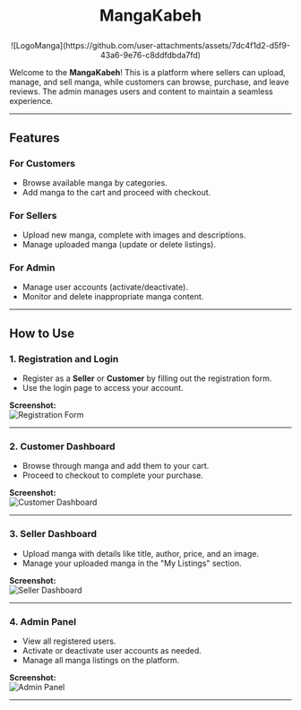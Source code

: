 # <p align="center">**MangaKabeh**</p>

<p align="center">![LogoManga](https://github.com/user-attachments/assets/7dc4f1d2-d5f9-43a6-9e76-c8ddfdbda7fd)</p>


Welcome to the **MangaKabeh**! This is a platform where sellers can upload, manage, and sell manga, while customers can browse, purchase, and leave reviews. The admin manages users and content to maintain a seamless experience.

---

## **Features**

### **For Customers**
- Browse available manga by categories.
- Add manga to the cart and proceed with checkout.

### **For Sellers**
- Upload new manga, complete with images and descriptions.
- Manage uploaded manga (update or delete listings).

### **For Admin**
- Manage user accounts (activate/deactivate).
- Monitor and delete inappropriate manga content.

---

## **How to Use**

### **1. Registration and Login**
- Register as a **Seller** or **Customer** by filling out the registration form. 
- Use the login page to access your account.

**Screenshot:**  
![Registration Form](https://via.placeholder.com/800x400?text=Registration+Form)

---

### **2. Customer Dashboard**
- Browse through manga and add them to your cart.  
- Proceed to checkout to complete your purchase.  

**Screenshot:**  
![Customer Dashboard](https://via.placeholder.com/800x400?text=Customer+Dashboard)

---

### **3. Seller Dashboard**
- Upload manga with details like title, author, price, and an image.  
- Manage your uploaded manga in the "My Listings" section.  

**Screenshot:**  
![Seller Dashboard](https://via.placeholder.com/800x400?text=Seller+Dashboard)

---

### **4. Admin Panel**
- View all registered users.  
- Activate or deactivate user accounts as needed.  
- Manage all manga listings on the platform.  

**Screenshot:**  
![Admin Panel](https://via.placeholder.com/800x400?text=Admin+Panel)

---
